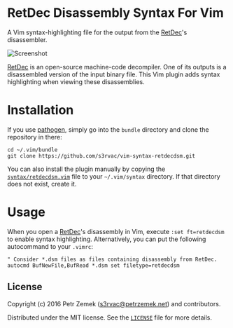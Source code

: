 RetDec Disassembly Syntax For Vim
=================================

A Vim syntax-highlighting file for the output from the
[RetDec](https://retdec.com/)'s disassembler.

![Screenshot](screenshot.png "Syntax highlighting in action.")

[RetDec](https://retdec.com/) is an open-source machine-code decompiler. One of
its outputs is a disassembled version of the input binary file. This Vim plugin
adds syntax highlighting when viewing these disassemblies.

Installation
============

If you use [pathogen](https://github.com/tpope/vim-pathogen), simply go into
the `bundle` directory and clone the repository in there:
```
cd ~/.vim/bundle
git clone https://github.com/s3rvac/vim-syntax-retdecdsm.git
```
You can also install the plugin manually by copying the
[`syntax/retdecdsm.vim`](https://raw.githubusercontent.com/s3rvac/vim-syntax-retdecdsm/master/syntax/retdecdsm.vim)
file to your `~/.vim/syntax` directory. If that directory does not exist,
create it.

Usage
=====

When you open a [RetDec](https://retdec.com/)'s disassembly in Vim, execute
`:set ft=retdecdsm` to enable syntax highlighting. Alternatively, you can put
the following autocommand to your `.vimrc`:
```
" Consider *.dsm files as files containing disassembly from RetDec.
autocmd BufNewFile,BufRead *.dsm set filetype=retdecdsm
```

License
-------

Copyright (c) 2016 Petr Zemek (s3rvac@petrzemek.net) and contributors.

Distributed under the MIT license. See the
[`LICENSE`](https://github.com/s3rvac/vim-syntax-retdecdsm/blob/master/LICENSE)
file for more details.
